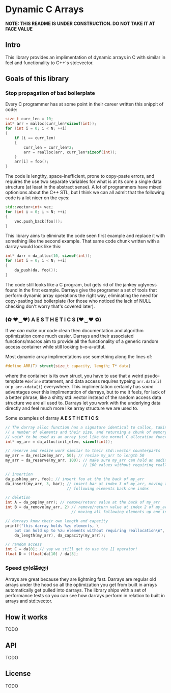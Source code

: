 # Dynamic C Arrays

**NOTE: THIS README IS UNDER CONSTRUCTION. DO NOT TAKE IT AT FACE VALUE**

## Intro
This library provides an implimentation of dynamic arrays in C with similar in feel and functionality to C++'s std::vector.

## Goals of this library
### Stop propagation of bad boilerplate
Every C programmer has at some point in their career written this snippit of code:
```C
size_t curr_len = 10;
int* arr = malloc(curr_len*sizeof(int));
for (int i = 0; i < N; ++i)
{
    if (i == curr_len)
    {
        curr_len = curr_len*2;
        arr = realloc(arr, curr_len*sizeof(int));
    }
    arr[i] = foo();
}
```
The code is lengthy, space-inefficient, prone to copy-paste errors, and requires the use two separate variables for what is at its core a single data structure (at least in the abstract sense). A lot of programmers have mixed optionions about the C++ STL, but I think we can all admit that the following code is a lot nicer on the eyes:
```C++
std::vector<int> vec;
for (int i = 0; i < N; ++i)
{
    vec.push_back(foo());
}
```
This library aims to eliminate the code seen first example and replace it with something like the second example. That same code chunk written with a darray would look like this:
```C
int* darr = da_alloc(10, sizeof(int));
for (int i = 0; i < N; ++i)
{
    da_push(da, foo());
}
```
The code still looks like a C program, but gets rid of the jankey uglyness found in the first example. Darrays give the programer a set of tools that perform dynamic array operations the right way, eliminating the need for copy-pasting bad boilerplate (for those who noticed the lack of NULL checking don't worry that's covered later).

### (✿ ♥‿♥) A E S T H E T I C S (♥‿♥ ✿)
If we *can* make our code clean then documentation and algorithm optimization come much easier. Darrays and their associated functions/macros aim to provide all the functionality of a generic random access container while still looking b-e-a-utiful.

Most dynamic array implimentations use something along the lines of:
```C
#define ARR(T) struct{size_t capacity, length; T* data}
```
where the container is its own struct, you have to use that a weird psudo-template `#define` statement, and data access requires typeing `arr.data[i]` or `p_arr->data[i]` everywhere. This implimentation certainly has *some* advantages over this implimentation of darrays, but to me it feels, for lack of a better phrase, like a shitty std::vector instead of the random access data structure we are all used to. Darrays let you work with the underlying data directly and feel much more like array structure we are used to.

Some examples of darray **A E S T H E T I C S**:
```C
// The darray alloc function has a signature identical to calloc, taking in
// a number of elements and their size, and returning a chunk of memory as a
// void* to be used as an array just like the normal C allocation functions.
int* my_arr = da_alloc(init_elem, sizeof(int));

// reserve and resize work similar to their std::vector counterparts
my_arr = da_resize(my_arr, 50); // resize my_arr to length 50
my_arr = da_reserve(my_arr, 100); // make sure my_arr can hold an additional
                                  // 100 values without requiring reallocation

// insertion
da_push(my_arr, foo); // insert foo at the the back of my_arr
da_insert(my_arr, 3, bar); // insert bar at index 3 of my_arr, moving all
                           // following elements back one index

// deletion
int A = da_pop(my_arr); // remove/return value at the back of my_arr
int B = da_remove(my_arr, 2) // remove/return value at index 2 of my_arr,
                             // moving all following elements up one index

// darrays know their own length and capacity
printf("this darray holds %zu elements, \
    but can hold up to %zu elements without requiring reallocation\n", \
    da_length(my_arr), da_capacity(my_arr));

// random access
int C = da[0]; // yay we still get to use the [] operator!
float D = (float)da[10] / da[3];
```

### Speed ლ(ಠ益ಠლ)
Arrays are great because they are lightning fast. Darrays are regular old arrays under the hood so all the optimization you get from built in arrays automatically get pulled into darrays. The library ships with a set of performance tests so you can see how darrays perform in relation to built in arrays and std::vector.

## How it works
TODO

## API
TODO

## License
TODO